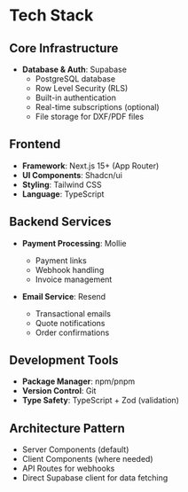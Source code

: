 # Tech Stack

## Core Infrastructure
- **Database & Auth**: Supabase
  - PostgreSQL database
  - Row Level Security (RLS)
  - Built-in authentication
  - Real-time subscriptions (optional)
  - File storage for DXF/PDF files

## Frontend
- **Framework**: Next.js 15+ (App Router)
- **UI Components**: Shadcn/ui
- **Styling**: Tailwind CSS
- **Language**: TypeScript

## Backend Services
- **Payment Processing**: Mollie
  - Payment links
  - Webhook handling
  - Invoice management

- **Email Service**: Resend
  - Transactional emails
  - Quote notifications
  - Order confirmations

## Development Tools
- **Package Manager**: npm/pnpm
- **Version Control**: Git
- **Type Safety**: TypeScript + Zod (validation)

## Architecture Pattern
- Server Components (default)
- Client Components (where needed)
- API Routes for webhooks
- Direct Supabase client for data fetching
